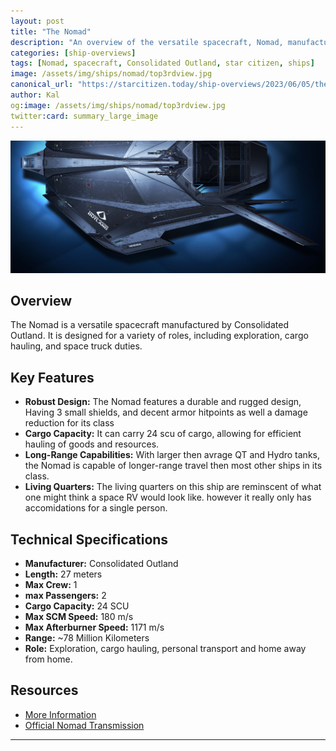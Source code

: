 ```yaml
---
layout: post
title: "The Nomad"
description: "An overview of the versatile spacecraft, Nomad, manufactured by Consolidated Outland. Learn about its features, technical specifications, and more."
categories: [ship-overviews]
tags: [Nomad, spacecraft, Consolidated Outland, star citizen, ships]
image: /assets/img/ships/nomad/top3rdview.jpg
canonical_url: "https://starcitizen.today/ship-overviews/2023/06/05/the-nomad.html"
author: Kal
og:image: /assets/img/ships/nomad/top3rdview.jpg
twitter:card: summary_large_image
---
```


![A top down view of the Nomad](/assets/img/ships/nomad/top3rdview.jpg)

## Overview
The Nomad is a versatile spacecraft manufactured by Consolidated Outland. It is designed for a variety of roles, including exploration, cargo hauling, and space truck duties.

## Key Features
- **Robust Design:** The Nomad features a durable and rugged design, Having 3 small shields, and decent armor hitpoints as well a damage reduction for its class
- **Cargo Capacity:** It can carry 24 scu of cargo, allowing for efficient hauling of goods and resources.
- **Long-Range Capabilities:** With larger then avrage QT and Hydro tanks, the Nomad is capable of longer-range travel then most other ships in its class.
- **Living Quarters:** The living quarters on this ship are reminscent of what one might think a space RV would look like.  however it really only has accomidations for a single person.


## Technical Specifications
- **Manufacturer:** Consolidated Outland
- **Length:** 27 meters
- **Max Crew:** 1
- **max Passengers:** 2
- **Cargo Capacity:** 24 SCU
- **Max SCM Speed:** 180 m/s
- **Max Afterburner Speed:** 1171 m/s
- **Range:** ~78 Million Kilometers 
- **Role:** Exploration, cargo hauling, personal transport and home away from home.

## Resources
- [More Information](https://starcitizen.tools/Nomad)
- [Official Nomad Transmission](https://robertsspaceindustries.com/comm-link/transmission/17880-Consolidated-Outland-Nomad)

---

